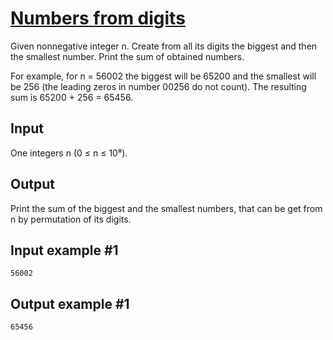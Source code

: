 # [Numbers from digits](https://www.e-olymp.com/en/problems/2323)

Given nonnegative integer n. Create from all its digits the biggest and then the smallest number. Print the sum of obtained numbers.

For example, for n = 56002 the biggest will be 65200 and the smallest will be 256 (the leading zeros in number 00256 do not count). The resulting sum is 65200 + 256 = 65456.

## Input
One integers n (0 ≤ n ≤ 10⁸).

## Output
Print the sum of the biggest and the smallest numbers, that can be get from n by permutation of its digits.

## Input example #1
```
56002
```

## Output example #1
```
65456
```
